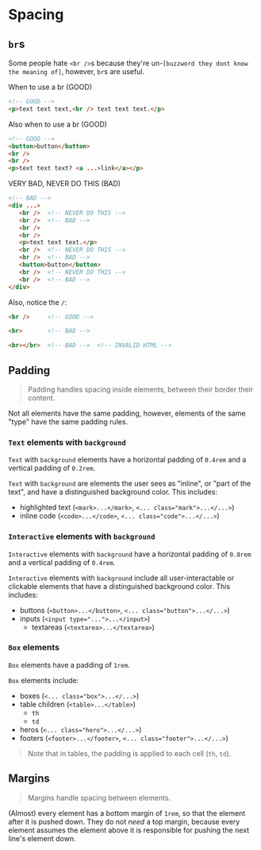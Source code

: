 # Spacing

## `br`s

Some people hate `<br />`s because they're un-`[buzzword they dont know the meaning of]`, however, `br`s are useful.

When to use a br (GOOD)
```html
<!-- GOOD -->
<p>text text text,<br /> text text text.</p>
```

Also when to use a br (GOOD)
```html
<!-- GOOD -->
<button>button</button>
<br />
<br />
<p>text text text? <a ...>link</a></p>
```

VERY BAD, NEVER DO THIS (BAD)
```html
<!-- BAD -->
<div ...>
   <br />  <!-- NEVER DO THIS -->
   <br />  <!-- BAD -->
   <br />
   <br />
   <p>text text text.</p>
   <br />  <!-- NEVER DO THIS -->
   <br />  <!-- BAD -->
   <button>button</button>
   <br />  <!-- NEVER DO THIS -->
   <br />  <!-- BAD -->
</div>
```

Also, notice the `/`:
```html
<br />     <!-- GOOD -->

<br>       <!-- BAD -->

<br></br>  <!-- BAD -->  <!-- INVALID HTML -->
```

## Padding

> Padding handles spacing inside elements, between their border their content.

Not all elements have the same padding, however, elements of the same "type" have the same padding rules.

### `Text` elements with `background`

`Text` with `background` elements have a horizontal padding of `0.4rem` and a vertical padding of `0.2rem`.

`Text` with `background` are elements the user sees as "inline", or "part of the text", and have a distinguished background color. This includes:

 - highlighted text (`<mark>...</mark>`, `<... class="mark">...</...>`)
 - inline code (`<code>...</code>`, `<... class="code">...</...>`)

### `Interactive` elements with `background`

`Interactive` elements with `background` have a horizontal padding of `0.8rem` and a vertical padding of `0.4rem`.

`Interactive` elements with `background` include all user-interactable or clickable elements that have a distinguished background color. This includes:

 - buttons (`<button>...</button>`, `<... class="button">...</...>`)
 - inputs (`<input type="...">...</input>`)
    - textareas (`<textarea>...</textarea>`)

### `Box` elements

`Box` elements have a padding of `1rem`.

`Box` elements include:
 - boxes (`<... class="box">...</...>`)
 - table children (`<table>...</table>`)
    - `th`
    - `td`
 - heros (`<... class="hero">...</...>`)
 - footers (`<footer>...</footer>`, `<... class="footer">...</...>`)

 > Note that in tables, the padding is applied to each cell (`th`, `td`).

## Margins

> Margins handle spacing between elements.

(Almost) every element has a bottom margin of `1rem`, so that the element after it is pushed down. They do not *need* a top margin, because every element assumes the element above it is responsible for pushing the next line's element down.
